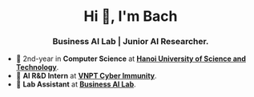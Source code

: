 <h1 align="center">Hi 👋, I'm Bach</h1>
<h3 align="center">Business AI Lab | Junior AI Researcher.</h3>

- 🏫 2nd-year in **Computer Science** at [**Hanoi University of Science and Technology**](https://soict.hust.edu.vn/en/).
- 🔭 **AI R&D Intern** at [**VNPT Cyber Immunity**](https://sec.vnpt.vn/).
- 📃 **Lab Assistant** at [**Business AI Lab**]().
